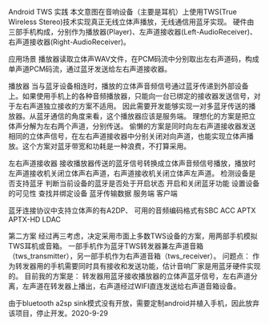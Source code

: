 Android TWS 实践
本文意图在音响设备（主要是耳机）上使用TWS(True Wireless Stereo)技术实现真正无线立体声播放，无线通信用蓝牙实现。
硬件由三部手机构成，分别作为播放器(Player)、左声道接收器(Left-AudioReceiver)、右声道接收器(Right-AudioReceiver)。

应用场景
播放器读取立体声WAV文件，在PCM码流中分别取出左右声道码，构成单声道PCM码流，通过蓝牙发送给左右声道接收器。

播放器
当与蓝牙设备相连时，播放的立体声音频信号通过蓝牙传递到外部设备上。如果使用手机上的各种音频播放器，只能向一台已绑定的接收器发送信号，对于左右声道独立接收的方案不适用。
因此需要开发能够实现一对多蓝牙传送的播放器。从蓝牙通信的角度来看，这个播放器应该是服务端。
理想化的方案是把立体声分解为左右两个声道，分别传送。
偷懒的方案是同时向左右声道接收器发送相同的立体声信号，在左右声道接收器中分别关闭对向声道，也能实现立体声播放。这个方案对蓝牙带宽和功耗是一种浪费，不打算采用。

左右声道接收器
接收播放器传送的蓝牙信号转换成立体声音频信号播放，播放时左声道接收机关闭立体声右声道，右声道接收机关闭立体声左声道。
检测设备是否支持蓝牙
判断当前设备的蓝牙是否处于开启状态
开启和关闭蓝牙功能
设置设备的可见性
查找并绑定设备
蓝牙传输数据
服务端
客户端


蓝牙连接协议中支持立体声的有A2DP、
可用的音频编码格式有SBC ACC APTX APTX-HD LDAC

第二方案
经过再三考虑，决定采用市面上多数TWS设备的方案，用两部手机模拟TWS耳机或音箱。
一部手机作为蓝牙TWS转发器兼左声道音箱（tws_transmitter），另一部手机作为右声道音箱（tws_receiver）。
问题点：
作为转发器用的手机需要同时具有接收和发送功能，估计音响厂家是用蓝牙硬件实现的。
目前我的方案是：
    转发器用蓝牙接收播放器的立体声蓝牙信号，左右声道分离，左声道在转发器上播出，右声道经过WIFI直连发送给右声道音箱设备。
    

由于bluetooth a2sp sink模式没有开放，需要定制android并植入手机，因此放弃该项目，停止开发。2020-9-29
